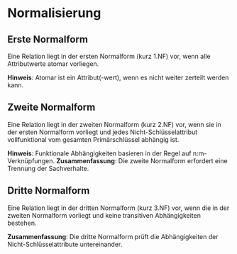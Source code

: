 # Normalisierung
## Erste Normalform
Eine Relation liegt in der ersten Normalform (kurz 1.NF) vor, wenn alle Attributwerte atomar vorliegen.

**Hinweis**: Atomar ist ein Attribut(-wert), wenn es nicht weiter zerteilt werden kann.

## Zweite Normalform
Eine Relation liegt in der zweiten Normalform (kurz 2.NF) vor, wenn sie in der ersten Normalform vorliegt und jedes Nicht-Schlüsselattribut vollfunktional vom gesamten Primärschlüssel abhängig ist.

**Hinweis**: Funktionale Abhängigkeiten basieren in der Regel auf n:m-Verknüpfungen.
**Zusammenfassung**: Die zweite Normalform erfordert eine Trennung der Sachverhalte.

## Dritte Normalform
Eine Relation liegt in der dritten Normalform (kurz 3.NF) vor, wenn die in der zweiten Normalform vorliegt und keine transitiven Abhängigkeiten bestehen.

**Zusammenfassung**: Die dritte Normalform prüft die Abhängigkeiten der Nicht-Schlüsselattribute untereinander.

